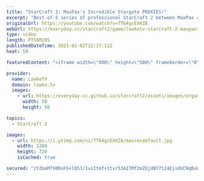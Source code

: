 ```yaml
---
title: "StarCraft 2: MaxPax's Incredible Stargate PROXIES!"
excerpt: "Best-of-5 series of professional StarCraft 2 between MaxPax and soul. MaxPax has been playing some awesome SC2 with a variety of build orders and strategies.  Support my work on Patreon: http://www.patreon.com/lowkotv Become a YouTube member: https://lowko.tv/join  My second channel: http://lowko.tv/morelowko"
originalUrl: https://youtube.com/watch?v=TT64gcEXKZA
webUrl: https://everyday.cc/starcraft2/game/lowkotv-starcraft-2-maxpaxs-incredible-stargate-proxies/
type: video
length: PT56M28S
publishedDateTime: 2021-02-02T12:37:11Z
heat: 50

featuredContent: "<iframe width=\"800\" height=\"500\" frameborder=\"0\" src=\"https://www.youtube.com/embed/TT64gcEXKZA\" allow=\"accelerometer; autoplay; encrypted-media; gyroscope; picture-in-picture\" allowfullscreen></iframe>"

provider:
  name: LowkoTV
  domain: lowko.tv
  images:
    - url: https://everyday-cc.github.io/starcraft2/assets/images/organizations/lowko.tv-50x50.jpg
      width: 50
      height: 50

topics:
  - StarCraft 2

images:
  - url: https://i.ytimg.com/vi/TT64gcEXKZA/maxresdefault.jpg
    width: 1280
    height: 720
    isCached: true

secured: "zYZmaM7X0RnFG+lQS3/IusItmf+1tvr53AITMf2mZDjdBY7t24EjsdUCNqBvW9dhXEadAbrGi0c+URu77A2J2LpVrukKLlEvvUlRuFnlI2jcckMC32EcxhkASrYf0JsIhozHsmvDapuRwXxFFVKzmSOIwHWLax2pb2VlNw4rhYeU6eexueqEDLHLiIArxgc92/v7FLxFsJCRTwdKjwcAPVbTR0TnA0UXP3iNJaNKT5x5oujQYLJxapxppQV22thAoGLKorcBVWPzwLvsFr4YUfbILwo9Txq4DFi2thJzOiBXqNEF9iXEGBXBry0PQT5k5E7+qWC+DWSSz2tiBEkudEGmAjcwvJPx6zqAzHjYF8Bsk377h4J1K8Ae+WjOxymtp2rIpdG5lmlMg2ZVXFokYq4B5Pu+TTsRx5oulDA0wXemqDmUfXVrBzIB83WHso/w;pqglIarjPU7pBcv1PmQ3xw=="
---
```


